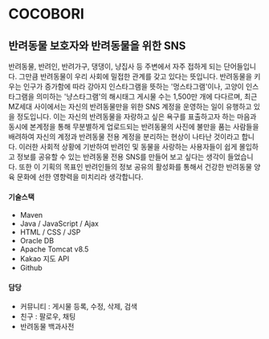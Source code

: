 # COCOBORI
## 반려동물 보호자와 반려동물을 위한 SNS
반려동물, 반려인, 반려가구, 댕댕이, 냥집사 등 주변에서 자주 접하게 되는 단어들입니다. 그만큼 반려동물이 우리 사회에 밀접한 관계를 갖고 있다는 뜻입니다. 반려동물을 키우는 인구가 증가함에 따라 강아지 인스타그램을 뜻하는 '멍스타그램'이나, 고양이 인스타그램을 의미하는 '냥스타그램'의 해시태그 게시물 수는 1,500만 개에 다다르며, 최근 MZ세대 사이에서는 자신의 반려동물만을 위한 SNS 계정을 운영하는 일이 유행하고 있을 정도입니다. 이는 자신의 반려동물을 자랑하고 싶은 욕구를 표출하고자 하는 마음과 동시에 본계정을 통해 무분별하게 업로드되는 반려동물의 사진에 불만을 품는 사람들을 배려하여 자신의 계정과 반려동물 전용 계정을 분리하는 현상이 나타난 것이라고 합니다. 이러한 사회적 상황에 기반하여 반려인 및 동물을 사랑하는 사용자들이 쉽게 몰입하고 정보를 공유할 수 있는 반려동물 전용 SNS를 만들어 보고 싶다는 생각이 들었습니다. 또한 이 기획의 목표인 반려인들의 정보 공유의 활성화를 통해서 건강한 반려동물 양육 문화에 선한 영향력을 미치리라 생각합니다.
#### 기술스택
- Maven
- Java / JavaScript / Ajax
- HTML / CSS / JSP
- Oracle DB
- Apache Tomcat v8.5
- Kakao 지도 API
- Github
#### 담당
- 커뮤니티 : 게시물 등록, 수정, 삭제, 검색
- 친구 : 팔로우, 채팅
- 반려동물 백과사전


